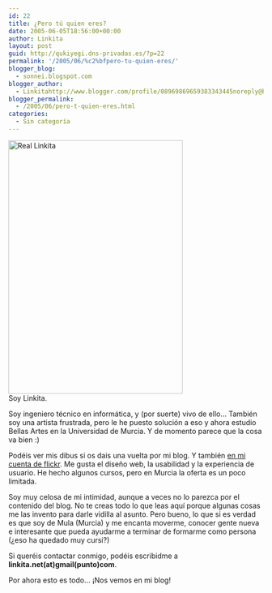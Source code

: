 ```yaml
---
id: 22
title: ¿Pero tú quien eres?
date: 2005-06-05T18:56:00+00:00
author: Linkita
layout: post
guid: http://qukiyegi.dns-privadas.es/?p=22
permalink: '/2005/06/%c2%bfpero-tu-quien-eres/'
blogger_blog:
  - sonnei.blogspot.com
blogger_author:
  - Linkitahttp://www.blogger.com/profile/08969869659383343445noreply@blogger.com
blogger_permalink:
  - /2005/06/pero-t-quien-eres.html
categories:
  - Sin categoría
---
```

[<img src="http://farm3.static.flickr.com/2161/2359412194_47fdc3fda9.jpg" alt="Real Linkita" height="500" width="344" />](http://www.flickr.com/photos/linkita/2359412194/ "Real Linkita by Linkita, on Flickr")  
Soy Linkita.

Soy ingeniero técnico en informática, y (por suerte) vivo de ello&#8230; También soy una artista frustrada, pero le he puesto solución a eso y ahora estudio Bellas Artes en la Universidad de Murcia. Y de momento parece que la cosa va bien :)

Podéis ver mis dibus si os dais una vuelta por mi blog. Y también [en mi cuenta de flickr](http://www.flickr.com/photos/linkita/). Me gusta el diseño web, la usabilidad y la experiencia de usuario. He hecho algunos cursos, pero en Murcia la oferta es un poco limitada.

Soy muy celosa de mi intimidad, aunque a veces no lo parezca por el contenido del blog. No te creas todo lo que leas aquí porque algunas cosas me las invento para darle vidilla al asunto. Pero bueno, lo que si es verdad es que soy de Mula (Murcia) y me encanta moverme, conocer gente nueva e interesante que pueda ayudarme a terminar de formarme como persona (¿eso ha quedado muy cursi?)

Si queréis contactar conmigo, podéis escribidme a <span style="font-weight: bold;">linkita.net(at)gmail(punto)com</span>.

Por ahora esto es todo&#8230; ¡Nos vemos en mi blog!